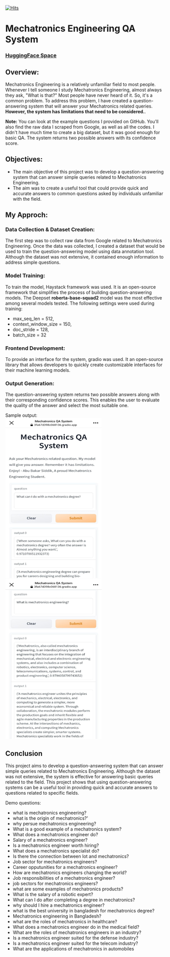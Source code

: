 [![Hits](https://hits.seeyoufarm.com/api/count/incr/badge.svg?url=https%3A%2F%2Fgithub.com%2FBakar31%2FMTE-QA&count_bg=%2379C83D&title_bg=%23555555&icon=&icon_color=%23E7E7E7&title=hits&edge_flat=false)](https://hits.seeyoufarm.com)
# Mechatronics Engineering QA System

### [HuggingFace Space](https://huggingface.co/spaces/Bakar31/MTE_QA)

## Overview:

Mechatronics Engineering is a relatively unfamiliar field to most people. Whenever I tell someone I study Mechatronics Engineering, almost always they ask, "What is that?" Most people have never heard of it. So, it's a common problem. To address this problem, I have created a question-answering system that will answer your Mechatronics related queries. **However, the system has limitations that need to be considered.**.

**Note:** You can look at the example questions I provided on GitHub. You'll also find the raw data I scraped from Google, as well as all the codes. I didn't have much time to create a big dataset, but it was good enough for basic QA. The system returns two possible answers with its confidence score.

## Objectives:

- The main objective of this project was to develop a question-answering system that can answer simple queries related to Mechatronics Engineering.
- The aim was to create a useful tool that could provide quick and accurate answers to common questions asked by individuals unfamiliar with the field.

## My Approch:

### Data Collection & Dataset Creation:

The first step was to collect raw data from Google related to Mechatronics Engineering. Once the data was collected, I created a dataset that would be used to train the question-answering model using data annotation tool. Although the dataset was not extensive, it contained enough information to address simple questions.

### Model Training:

To train the model, Haystack framework was used. It is an open-source framework that simplifies the process of building question-answering models. The Deepset **roberta-base-squad2** model was the most effective among several models tested. The following settings were used during training: 

- max_seq_len = 512,
- context_window_size = 150,
- doc_stride = 128,
- batch_size = 32

### Frontend Development:

To provide an interface for the system, gradio was used. It an open-source library that allows developers to quickly create customizable interfaces for their machine learning models.

### Output Generation:

The question-answering system returns two possible answers along with their corresponding confidence scores. This enables the user to evaluate the quality of the answer and select the most suitable one.

Sample output: <br>
<img src="sample-1.jpg" width="60%" height="500"> 
<img src="sample-2.jpg" width="60%" height="500">

## Conclusion

This project aims to develop a question-answering system that can answer simple queries related to Mechatronics Engineering. Although the dataset was not extensive, the system is effective for answering basic queries related to the field. This project shows that using question-answering systems can be a useful tool in providing quick and accurate answers to questions related to specific fields.

Demo questions:
- what is mechatronics engineering?
- what is the origin of mechatronics?'
- why persue mechatronics engineering? 
- What is a good example of a mechatronics system?
- What does a mechatronics engineer do?
- Salary of a mechatronics engineer?
- Is a mechatronics engineer worth hiring? 
- What does a mechatronics specialist do?
- Is there the connection between Iot and mechatronics?
- Job sector for mechatronics engineers?  
- Career opputunities for a mechatronics engineer?
- How are mechatronics engineers changing the world? 
- Job responsibilities of a mechatronics engineer?
- job sectors for mechatronics engineers? 
- what are some examples of mechatronics products?
- What is the salary of a robotic expert?
- What can I do after completing a degree in mechatronics?
- why should I hire a mechatronics engineer?
- what is the best university in bangladesh for mechatronics degree?
- Mechatronics engineering in Bangladesh?
- what are the roles of mechatronics in healthcare?
- What does a mechatronics engineer do in the medical field?
- What are the roles of mechatronics engineers in an industry? 
- Is a mechatronics engineer suited for the defense industry?
- Is a mechatronics engineer suited for the telecom industry?
- What are the applications of mechatronics in automobiles
